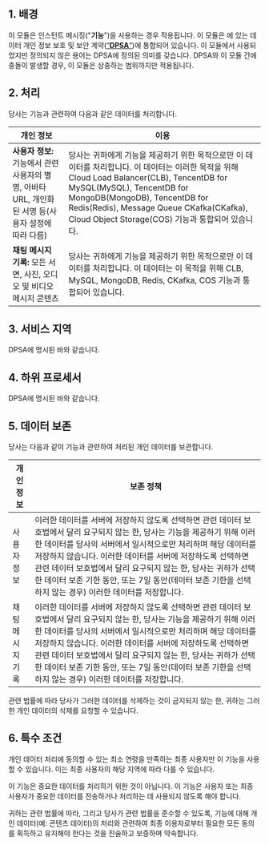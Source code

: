 
## 1\.  배경

이 모듈은 인스턴트 메시징("**기능**")을 사용하는 경우 적용됩니다. 이 모듈은 에 있는 데이터 개인 정보 보호 및 보안 계약([“**DPSA**”](https://intl.cloud.tencent.com/document/product/301/17347))에 통합되어 있습니다. 이 모듈에서 사용되었지만 정의되지 않은 용어는 DPSA에 정의된 의미를 갖습니다. DPSA와 이 모듈 간에 충돌이 발생할 경우, 이 모듈은 상충하는 범위까지만 적용됩니다.

## 2\.  처리

당사는 기능과 관련하여 다음과 같은 데이터를 처리합니다.

| **개인 정보**                                     | **이용**                                                      |
| ------------------------------------------------------------ | ------------------------------------------------------------ |
| **사용자  정보:** 기능에서 관련 사용자의 별명, 아바타 URL, 개인화된  서명 등(사용자  설정에 따라 다름) | 당사는 귀하에게 기능을 제공하기 위한 목적으로만 이 데이터를  처리합니다.   이 데이터는  이러한 목적을 위해 Cloud Load Balancer(CLB), TencentDB for  MySQL(MySQL), TencentDB for MongoDB(MongoDB), TencentDB for Redis(Redis), Message  Queue CKafka(CKafka), Cloud Object Storage(COS) 기능과 통합되어 있습니다. |
| **채팅  메시지 기록:** 모든 서면, 사진,  오디오 및 비디오 메시지 콘텐츠 | 당사는 귀하에게 기능을 제공하기 위한 목적으로만 이 데이터를  처리합니다.   이 데이터는 이 목적을 위해  CLB, MySQL, MongoDB, Redis, CKafka, COS  기능과 통합되어 있습니다. |

## 3\.  서비스 지역

DPSA에 명시된 바와 같습니다.

## 4\.  하위 프로세서

DPSA에 명시된 바와 같습니다.

## 5\.  데이터 보존

당사는 다음과 같이 기능과 관련하여 처리된 개인 데이터를 보관합니다.

| **개인  정보** | **보존 정책**                                         |
| ------------------------- | ------------------------------------------------------------ |
| 사용자 정보          |  이러한 데이터를 서버에 저장하지 않도록 선택하면  관련 데이터 보호법에서 달리 요구되지 않는 한, 당사는 기능을 제공하기 위해  이러한 데이터를 당사의 서버에서 일시적으로만 처리하며 해당 데이터를 저장하지 않습니다.  이러한 데이터를 서버에 저장하도록 선택하면  관련 데이터 보호법에서 달리 요구되지 않는 한, 당사는 귀하가 선택한 데이터  보존 기한 동안, 또는 7일 동안(데이터 보존 기한을  선택하지 않는 경우) 이러한 데이터를 저장합니다. |
| 채팅 메시지 기록      |  이러한 데이터를 서버에 저장하지 않도록 선택하면  관련 데이터 보호법에서 달리 요구되지 않는 한, 당사는 기능을 제공하기 위해  이러한 데이터를 당사의 서버에서 일시적으로만 처리하며 해당 데이터를 저장하지 않습니다.  이러한 데이터를 서버에 저장하도록 선택하면  관련 데이터 보호법에서 달리 요구되지 않는 한, 당사는 귀하가 선택한 데이터  보존 기한 동안, 또는 7일 동안(데이터 보존 기한을  선택하지 않는 경우) 이러한 데이터를 저장합니다. |

관련 법률에 따라 당사가 그러한 데이터를 삭제하는 것이 금지되지 않는 한, 귀하는 그러한 개인 데이터의 삭제를 요청할 수 있습니다.

## 6\.  특수 조건

개인 데이터 처리에 동의할 수 있는 최소 연령을 만족하는 최종 사용자만 이 기능을 사용할 수 있습니다. 이는 최종 사용자의 해당 지역에 따라 다를 수 있습니다.

이 기능은 중요한 데이터를 처리하기 위한 것이 아닙니다. 이 기능은 사용자 또는 최종 사용자가 중요한 데이터를 전송하거나 처리하는 데 사용되지 않도록 해야 합니다.

귀하는 관련 법률에 따라, 그리고 당사가 관련 법률을 준수할 수 있도록, 기능에 대해 개인 데이터(예: 콘텐츠 데이터)의 처리와 관련하여 최종 이용자로부터 필요한 모든 동의를 획득하고 유지해야 한다는 것을 진술하고 보증하며 약속합니다. 

